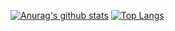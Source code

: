 [![Anurag's github stats](https://github-readme-stats.vercel.app/api?username=mustafaozhan&count_private=true&include_all_commits=true&theme=react&hide_border=true&hide=issues&show_icons=true&line_height=24)](https://github.com/anuraghazra/github-readme-stats) 
[![Top Langs](https://github-readme-stats.vercel.app/api/top-langs/?username=mustafaozhan&theme=react&layout=compact&hide_border=true&hide=css,lua)](https://github.com/anuraghazra/github-readme-stats)

